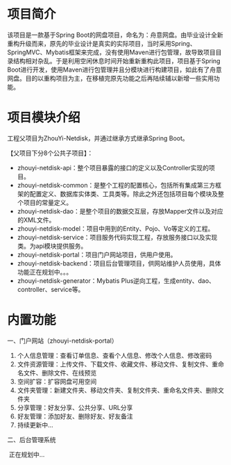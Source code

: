 # 项目简介

该项目是一款基于Spring Boot的网盘项目，命名为：舟意网盘。由毕业设计全新重构升级而来，原先的毕业设计是真实的实际项目，当时采用Spring、SpringMVC、Mybatis框架来完成，没有使用Maven进行包管理，故导致项目目录结构相对杂乱。于是利用空闲休息时间开始重新重构此项目，项目基于Spring Boot进行开发，使用Maven进行包管理并且分模块进行构建项目，如此有了舟意网盘。目的以重构项目为主，在移植完原先功能之后再陆续辅以新增一些实用功能。

# 项目模块介绍

工程父项目为ZhouYi-Netdisk，并通过继承方式继承Spring Boot。

【父项目下分8个公共子项目】：

- zhouyi-netdisk-api：整个项目暴露的接口的定义以及Controller实现的项目。
- zhouyi-netdisk-common：是整个工程的配置核心，包括所有集成第三方框架的配置定义、数据库实体类、工具类等。除此之外还包括项目每个模块及整个项目的常量定义。
- zhouyi-netdisk-dao：是整个项目的数据交互层，存放Mapper文件以及对应的XML文件。
- zhouyi-netdisk-model：项目中用到的Entity、Pojo、Vo等定义的工程。
- zhouyi-netdisk-service：项目服务代码实现工程，存放服务接口以及实现类。为api模块提供服务。
- zhouyi-netdisk-portal：项目门户网站项目，供用户使用。
- zhouyi-netdisk-backend：项目后台管理项目，供网站维护人员使用，具体功能正在规划中。。。
- zhouyi-netdisk-generator：Mybatis Plus逆向工程，生成entity、dao、controller、service等。

# 内置功能

一、门户网站（zhouyi-netdisk-portal）

1. 个人信息管理：查看订单信息、查看个人信息、修改个人信息、修改密码
2. 文件资源管理：上传文件、下载文件、收藏文件、移动文件、复制文件、重命名文件、删除文件、在线预览
3. 空间扩容：扩容网盘可用空间
4. 文件夹管理：新建文件夹、移动文件夹、复制文件夹、重命名文件夹、删除文件夹
5. 分享管理：好友分享、公共分享、URL分享
6. 好友管理：添加好友、删除好友、好友备注
7. 持续更新中...

二、后台管理系统

​	正在规划中...	



